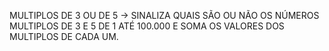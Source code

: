 MULTIPLOS DE 3 OU DE 5 -> SINALIZA QUAIS SÃO OU NÃO OS NÚMEROS MULTIPLOS DE 3 E 5 DE 1 ATÉ 100.000 E SOMA OS VALORES DOS MULTIPLOS DE CADA UM.
